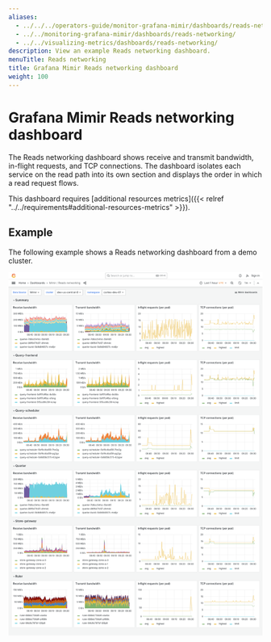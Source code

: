 ```yaml
---
aliases:
  - ../../../operators-guide/monitor-grafana-mimir/dashboards/reads-networking/
  - ../../monitoring-grafana-mimir/dashboards/reads-networking/
  - ../../visualizing-metrics/dashboards/reads-networking/
description: View an example Reads networking dashboard.
menuTitle: Reads networking
title: Grafana Mimir Reads networking dashboard
weight: 100
---
```


# Grafana Mimir Reads networking dashboard

The Reads networking dashboard shows receive and transmit bandwidth, in-flight requests, and TCP connections.
The dashboard isolates each service on the read path into its own section and displays the order in which a read request flows.

This dashboard requires [additional resources metrics]({{< relref "../../requirements#additional-resources-metrics" >}}).

## Example

The following example shows a Reads networking dashboard from a demo cluster.

![Grafana Mimir reads networking dashboard](mimir-reads-networking.png)
